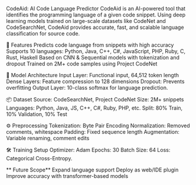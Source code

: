 CodeAid: AI Code Language Predictor
CodeAid is an AI-powered tool that identifies the programming language of a given code snippet. Using deep learning models trained on large-scale datasets like CodeNet and CodeSearchNet, CodeAid provides accurate, fast, and scalable language classification for source code.

🚀 Features
Predicts code language from snippets with high accuracy
Supports 10 languages: Python, Java, C++, C#, JavaScript, PHP, Ruby, C, Rust, Haskell
Based on CNN & Sequential models with tokenization and dropout
Trained on 2M+ code samples using Project CodeNet

🧠 Model Architecture
Input Layer: Functional input, 64,512 token length
Dense Layers: Feature compression to 128 dimensions
Dropout: Prevents overfitting
Output Layer: 10-class softmax for language prediction.

📦 Dataset
Source: CodeSearchNet, Project CodeNet
Size: 2M+ snippets
Languages: Python, Java, JS, C++, C#, Ruby, PHP, etc.
Split: 80% Train, 10% Validation, 10% Test

⚙️ Preprocessing
Tokenization: Byte Pair Encoding
Normalization: Removed comments, whitespace
Padding: Fixed sequence length
Augmentation: Variable renaming, comment edits

🛠 Training Setup
Optimizer: Adam
Epochs: 30
Batch Size: 64
Loss: Categorical Cross-Entropy.

** Future Scope**
Expand language support
Deploy as web/IDE plugin
Improve accuracy with transformer-based models
